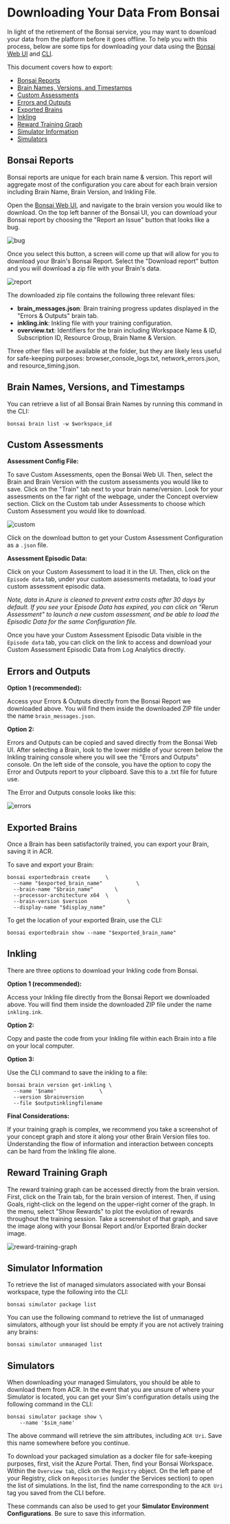 # Downloading Your Data From Bonsai

In light of the retirement of the Bonsai service, you may want to download your data from the platform before it goes offline. To help you with this process, below are some tips for downloading your data using the [Bonsai Web UI](https://preview.bons.ai/) and [CLI](https://learn.microsoft.com/en-us/bonsai/cli/?tabs=windows). 

This document covers how to export:
- [Bonsai Reports](#bonsai-reports)
- [Brain Names, Versions, and Timestamps](#brain-names-versions-and-timestamps)
- [Custom Assessments](#custom-assessments)
- [Errors and Outputs](#errors-and-outputs)
- [Exported Brains](#exported-brains)
- [Inkling](#inkling)
- [Reward Training Graph](#reward-training-graph)
- [Simulator Information](#simulator-information)
- [Simulators](#simulators)


## Bonsai Reports 

Bonsai reports are unique for each brain name & version. This report will aggregate most of the configuration you care about for each brain version including Brain Name, Brain Version, and Inkling File.

Open the [Bonsai Web UI](https://preview.bons.ai/), and navigate to the brain version you would like to download. On the top left banner of the Bonsai UI, you can download your Bonsai report by choosing the "Report an Issue" button that looks like a bug.

![bug](images/bug.png)

Once you select this button, a screen will come up that will allow for you to download your Brain's Bonsai Report. Select the "Download report" button and you will download a zip file with your Brain's data.

![report](images/report.png)

The downloaded zip file contains the following three relevant files:

- **brain_messages.json**: Brain training progress updates displayed in the "Errors & Outputs" brain tab.
- **inkling.ink**: Inkling file with your training configuration.
- **overview.txt**: Identifiers for the brain including Workspace Name & ID, Subscription ID, Resource Group, Brain Name & Version.

Three other files will be available at the folder, but they are likely less useful for safe-keeping purposes: browser_console_logs.txt, network_errors.json, and resource_timing.json.


## Brain Names, Versions, and Timestamps

You can retrieve a list of all Bonsai Brain Names by running this command in the CLI:

```
bonsai brain list -w $workspace_id
```


## Custom Assessments

**Assessment Config File:**

To save Custom Assessments, open the Bonsai Web UI. Then, select the Brain and Brain Version with the custom assessments you would like to save. Click on the "Train" tab next to your brain name/version. Look for your assessments on the far right of the webpage, under the Concept overview section. Click on the Custom tab under Assessments to choose which Custom Assessment you would like to download.

![custom](images/custom.png)

Click on the download button to get your Custom Assessment Configuration as a `.json` file. 

**Assessment Episodic Data:**

Click on your Custom Assessment to load it in the UI. Then, click on the `Episode data` tab, under your custom assessments metadata, to load your custom assessment episodic data.

*Note, data in Azure is cleaned to prevent extra costs after 30 days by default. If you see your Episode Data has expired, you can click on "Rerun Assessment" to launch a new custom assessment, and be able to load the Episodic Data for the same Configuration file.*

Once you have your Custom Assessment Episodic Data visible in the `Episode data` tab, you can click on the link to access and download your Custom Assessment Episodic Data from Log Analytics directly.


## Errors and Outputs

**Option 1 (recommended):**

Access your Errors & Outputs directly from the Bonsai Report we downloaded above. You will find them inside the downloaded ZIP file under the name `brain_messages.json`.

**Option 2:**

Errors and Outputs can be copied and saved directly from the Bonsai Web UI. After selecting a Brain, look to the lower middle of your screen below the Inkling training console where you will see the "Errors and Outputs" console. On the left side of the console, you have the option to copy the Error and Outputs report to your clipboard. Save this to a .txt file for future use. 

The Error and Outputs console looks like this:

![errors](images/errors.png)


## Exported Brains

Once a Brain has been satisfactorily trained, you can export your Brain, saving it in ACR. 

To save and export your Brain:

```
bonsai exportedbrain create     \
  --name "$exported_brain_name"           \
  --brain-name "$brain_name"       \
  --processor-architecture x64  \
  --brain-version $version             \
  --display-name "$display_name"
```

To get the location of your exported Brain, use the CLI:

```
bonsai exportedbrain show --name "$exported_brain_name"
```


## Inkling

There are three options to download your Inkling code from Bonsai. 

**Option 1 (recommended):**

Access your Inkling file directly from the Bonsai Report we downloaded above. You will find them inside the downloaded ZIP file under the name `inkling.ink`.

**Option 2:**

Copy and paste the code from your Inkling file within each Brain into a file on your local computer. 
 
**Option 3:**

Use the CLI command to save the inkling to a file: 

```
bonsai brain version get-inkling \
  --name '$name'              \
  --version $brainversion
  --file $outputinklingfilename
```

**Final Considerations:**

If your training graph is complex, we recommend you take a screenshot of your concept graph and store it along your other Brain Version files too. Understanding the flow of information and interaction between concepts can be hard from the Inkling file alone.


## Reward Training Graph

The reward training graph can be accessed directly from the brain version. First, click on the Train tab, for the brain version of interest. Then, if using Goals, right-click on the legend on the upper-right corner of the graph. In the menu, select "Show Rewards" to plot the evolution of rewards throughout the training session. Take a screenshot of that graph, and save the image along with your Bonsai Report and/or Exported Brain docker image.

![reward-training-graph](images/reward-training-graph.png)

## Simulator Information

To retrieve the list of managed simulators associated with your Bonsai workspace, type the following into the CLI:

```
bonsai simulator package list
```

You can use the following command to retrieve the list of unmanaged simulators, although your list should be empty if you are not actively training any brains:

```
bonsai simulator unmanaged list
```


## Simulators

When downloading your managed Simulators, you should be able to download them from ACR. In the event that you are unsure of where your Simulator is located, you can get your Sim's configuration details using the following command in the CLI:

```
bonsai simulator package show \
    --name '$sim_name'
```

The above command will retrieve the sim attributes, including `ACR Uri`. Save this name somewhere before you continue.

To download your packaged simulation as a docker file for safe-keeping purposes, first, visit the Azure Portal. Then, find your Bonsai Workspace. Within the `Overview tab`, click on the `Registry` object. On the left pane of your Registry, click on `Repositories` (under the Services section) to open the list of simulations. In the list, find the name corresponding to the `ACR Uri` tag you saved from the CLI before.

These commands can also be used to get your **Simulator Environment Configurations**. Be sure to save this information. 
